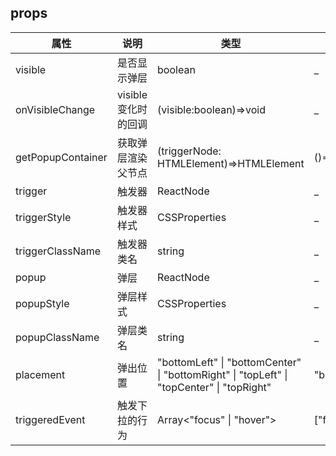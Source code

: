 ## props
| 属性 | 说明 | 类型 | 默认值 | 
| --- | --- | --- | --- | 
| visible | 是否显示弹层 | boolean | _ |
| onVisibleChange | visible变化时的回调 | (visible:boolean)=>void | _ |
| getPopupContainer | 获取弹层渲染父节点 | (triggerNode: HTMLElement)=>HTMLElement | ()=>document.body |
| trigger | 触发器 | ReactNode | _ |
| triggerStyle | 触发器样式 | CSSProperties | _ |
| triggerClassName | 触发器类名 | string | _ |
| popup | 弹层 | ReactNode | _ |
| popupStyle | 弹层样式 | CSSProperties | _ |
| popupClassName | 弹层类名 | string | _ |
| placement | 弹出位置 | "bottomLeft" \| "bottomCenter" \| "bottomRight" \| "topLeft" \| "topCenter" \| "topRight" | "bottomLeft" |
| triggeredEvent | 触发下拉的行为 | Array<"focus" \| "hover"> | \["focus"\] |
